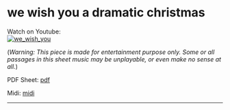# **we wish you a dramatic christmas**    
              
Watch on Youtube:           
[![we_wish_you](http://img.youtube.com/vi/6R_mV2OMFXA/0.jpg)](http://www.youtube.com/watch?v=6R_mV2OMFXA)       
              
(*Warning: This piece is made for entertainment purpose only. Some or all passages in this sheet music may be unplayable, or even make no sense at all.*) 
              
PDF Sheet: [pdf](pdf/we_wish_you.pdf)     
              
Midi: [midi](midi/we_wish_you.mid)        
              
-----         
